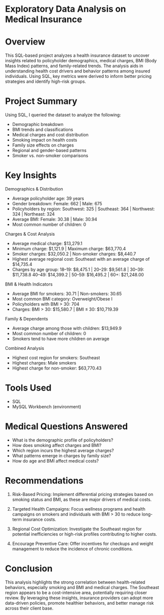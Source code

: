 # Exploratory Data Analysis on Medical Insurance 

# Overview
This SQL-based project analyzes a health insurance dataset to uncover insights related to policyholder demographics, medical charges, BMI (Body Mass Index) patterns, and family-related trends. The analysis aids in understanding health cost drivers and behavior patterns among insured individuals. Using SQL, key metrics were derived to inform better pricing strategies and identify high-risk groups.
 
# Project Summary
Using SQL, I queried the dataset to analyze the following:
- Demographic breakdown
- BMI trends and classifications
- Medical charges and cost distribution
- Smoking impact on health costs
- Family size effects on charges
- Regional and gender-based patterns
- Smoker vs. non-smoker comparisons

# Key Insights
Demographics & Distribution
- Average policyholder age: 39 years
- Gender breakdown: Female: 662 | Male: 675
- Policyholders by region: Southwest: 325 | Southeast: 364 | Northwest: 324 | Northeast: 324
- Average BMI: Female: 30.38 | Male: 30.94
- Most common number of children: 0
  
Charges & Cost Analysis
- Average medical charge: $13,279.1
- Minimum charge: $1,121.9 | Maximum charge: $63,770.4
- Smoker charges: $32,050.2 | Non-smoker charges: $8,440.7
- Highest average regional cost: Southeast with an average charge of $14,735.4
- Charges by age group:
  18–19: $8,475.1 | 20–29: $9,561.8 | 30–39: $11,738.8
  40–49: $14,399.2 | 50–59: $16,495.2 | 60+: $21,248.00

BMI & Health Indicators
- Average BMI for smokers: 30.71 | Non-smokers: 30.65
- Most common BMI category: Overweight/Obese I
- Policyholders with BMI > 30: 704
- Charges:
  BMI > 30: $15,580.7 | BMI ≤ 30: $10,719.39
  
Family & Dependents
- Average charge among those with children: $13,949.9
- Most common number of children: 0
- Smokers tend to have more children on average
  
Combined Analysis
- Highest cost region for smokers: Southeast
- Highest charges: Male smokers
- Highest charge for non-smoker: $63,770.43
  
# Tools Used
- SQL
- MySQL Workbench (environment)

# Medical Questions Answered
- What is the demographic profile of policyholders?
- How does smoking affect charges and BMI?
- Which region incurs the highest average charges?
- What patterns emerge in charges by family size?
- How do age and BMI affect medical costs?

# Recommendations
1. Risk-Based Pricing:
   Implement differential pricing strategies based on smoking status and BMI, as these are major drivers of medical costs.

2. Targeted Health Campaigns:
   Focus wellness programs and health campaigns on smokers and individuals with BMI > 30 to reduce long-term insurance costs.

3. Regional Cost Optimization:
   Investigate the Southeast region for potential inefficiencies or high-risk profiles contributing to higher costs.

4. Encourage Preventive Care:
   Offer incentives for checkups and weight management to reduce the incidence of chronic conditions.
   
# Conclusion
This analysis highlights the strong correlation between health-related behaviors, especially smoking and BMI and medical charges. The Southeast region appears to be a cost-intensive area, potentially requiring closer review. By leveraging these insights, insurance providers can adopt more data-driven policies, promote healthier behaviors, and better manage risk across their client base.

